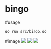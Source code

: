 # bingo
#usage
```zsh
go run src/bingo.go
```
#image
<img src="https://raw.githubusercontent.com/wiki/delaemon/bingo/bingo-start.png">
<img src="https://raw.githubusercontent.com/wiki/delaemon/bingo/bingo-hit-reach.png">
<img src="https://raw.githubusercontent.com/wiki/delaemon/bingo/bingo-goal.png">

